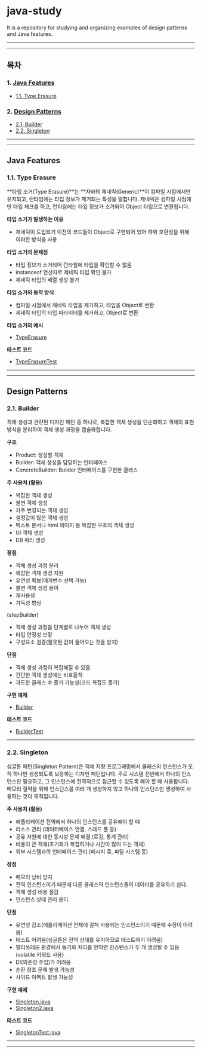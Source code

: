 # java-study

It is a repository for studying and organizing examples of design patterns and Java features.

---

***

## 목차
### 1. [Java Features](#java-features)
- [1.1. Type Erasure](#type-erasure)


### 2. [Design Patterns](#design-patterns)
- [2.1. Builder](#builder)
- [2.2. Singleton](#singleton)

---

***

## Java Features

### 1.1. Type Erasure
**타입 소거(Type Erasure)**는 **자바의 제네릭(Generic)**이 컴파일 시점에서만 유지되고, 런타임에는 타입 정보가 제거되는 특성을 말합니다. 
제네릭은 컴파일 시점에만 타입 체크를 하고, 런타임에는 타입 정보가 소거되어 Object 타입으로 변환됩니다.

**타입 소거가 발생하는 이유**
- 제네릭이 도입되기 이전의 코드들이 Object로 구현되어 있어 하위 호환성을 위해 이러한 방식을 사용

**타입 소거의 문제점**
- 타입 정보가 소거되어 런타임에 타입을 확인할 수 없음
- instanceof 연산자로 제네릭 타입 확인 불가
- 제네릭 타입의 배열 생성 불가


**타입 소거의 동작 방식**
- 컴파일 시점에서 제네릭 타입을 제거하고, 타입을 Object로 변환
- 제네릭 타입의 타입 파라미터를 제거하고, Object로 변환

**타입 소거의 예시**
- [TypeErasure](feature/src/main/java/me/jh/feature/TypeErasure.java)

**테스트 코드**
- [TypeErasureTest](feature/src/test/java/me/jh/feature/TypeErasureTest.java)


***

---

## Design Patterns

### 2.1. Builder
객체 생성과 관련된 디자인 패턴 중 하나로, 복잡한 객체 생성을 단순화하고 객체의 표현 방식을 분리하여 객체 생성 과정을 캡슐화합니다.

**구조**
- Product: 생성할 객체
- Builder: 객체 생성을 담당하는 인터페이스
- ConcreteBuilder: Builder 인터페이스를 구현한 클래스

**주 사용처 (활용)**
- 복잡한 객체 생성
- 불변 객체 생성
- 자주 변경되는 객체 생성
- 설정값이 많은 객체 생성
- 텍스트 문서나 html 페이지 등 복잡한 구조의 객체 생성
- UI 객체 생성
- DB 쿼리 생성

**장점**
- 객체 생성 과정 분리
- 복잡한 객체 생성 지원
- 유연성 확보(매개변수 선택 가능)
- 불변 객체 생성 용이
- 재사용성
- 가독성 향상

(stepBuilder)
- 객체 생성 과정을 단계별로 나누어 객체 생성
- 타입 안정성 보장
- 구성요소 검증(잘못된 값이 들어오는 것을 방지)

**단점**
- 객체 생성 과정이 복잡해질 수 있음
- 간단한 객체 생성에는 비효율적
- 과도한 클래스 수 증가 가능성(코드 복잡도 증가)

**구현 예제**
- [Builder](pattern/src/main/java/me/jh/pattern/builder)

**테스트 코드**
- [BuilderTest](pattern/src/test/java/me/jh/pattern/builder/BuilderTest.java)

---

### 2.2. Singleton
싱글톤 패턴(Singleton Pattern)은 객체 지향 프로그래밍에서 클래스의 인스턴스가 오직 하나만 생성되도록 보장하는 디자인 패턴입니다. 
주로 시스템 전반에서 하나의 인스턴스만 필요하고, 그 인스턴스에 전역적으로 접근할 수 있도록 해야 할 때 사용합니다. 
메모리 절약을 위해 인스턴스를 여러 개 생성하지 않고 하나의 인스턴스만 생성하여 사용하는 것이 목적입니다.

**주 사용처 (활용)**
- 애플리케이션 전역에서 하나의 인스턴스를 공유해야 할 때
- 리소스 관리 (데이터베이스 연결, 스레드 풀 등)
- 공유 자원에 대한 동시성 문제 해결 (로깅, 통계 관리)
- 비용이 큰 객체(초기화가 복잡하거나 시간이 많이 드는 객체)
- 외부 시스템과의 인터페이스 관리 (메시지 큐, 파일 시스템 등)

**장점**
- 메모리 낭비 방지
- 전역 인스턴스이기 때문에 다른 클래스의 인스턴스들이 데이터를 공유하기 쉽다.
- 객체 생성 비용 절감
- 인스턴스 상태 관리 용이

**단점**
- 유연성 감소(애플리케이션 전체에 걸쳐 사용되는 인스턴스이기 때문에 수정이 어려움)
- 테스트 어려움(싱글톤은 전역 상태를 유지하므로 테스트하기 어려움)
- 멀티쓰레드 환경에서 동기화 처리를 안하면 인스턴스가 두 개 생성될 수 있음(volatile 키워드 사용)
- DI(의존성 주입)가 어려움
- 순환 참조 문제 발생 가능성
- 사이드 이펙트 발생 가능성

**구현 예제**
- [Singleton.java](pattern/src/main/java/me/jh/pattern/singleton/Singleton.java)
- [Singleton2.java](pattern/src/main/java/me/jh/pattern/singleton/Singleton2.java)

**테스트 코드**
- [SingletonTest.java](pattern/src/test/java/me/jh/pattern/singleton/SingletonTest.java)

***

---